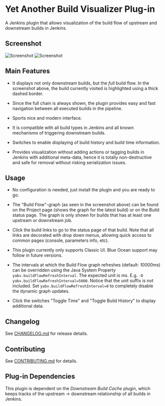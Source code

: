 # Yet Another Build Visualizer Plug-in
A Jenkins plugin that allows visualization of the build flow of upstream and
downstream builds in Jenkins.

## Screenshot

![Screenshot](https://raw.githubusercontent.com/jenkinsci/yet-another-build-visualizer-plugin/master/static/yabv.png)
![Screenshot](https://raw.githubusercontent.com/jenkinsci/yet-another-build-visualizer-plugin/master/static/yabv_toggles.png)

## Main Features

* It displays not only downstream builds, but the *full* build flow. In the
  screenshot above, the build currently visited is highlighted using a thick
  dashed border.

* Since the full chain is always shown, the plugin provides easy and fast
  navigation between all executed builds in the pipeline.

* Sports nice and modern interface.

* It is compatible with all build types in Jenkins and all known mechanisms of
  triggering downstream builds.

* Switches to enable displaying of build history and build time information.

* Provides visualization without adding actions or tagging builds in Jenkins
  with additional meta-data, hence it is totally non-destructive and safe for
  removal without risking serialization issues.

## Usage

* No configuration is needed, just install the plugin and you are ready to go.

* The "Build Flow"-graph (as seen in the screenshot above) can be found on the
  Project page (shows the graph for the latest build) or on the Build status
  page. The graph is only shown for builds that has at least one upstream or
  downstream job.

* Click the build links to go to the status page of that build. Note that all
  links are decorated with drop down menus, allowing quick access to common
  pages (console, parameters info, etc).

* This plugin currently only supports Classic UI. Blue Ocean support may follow
  in future versions.

* The intervals at which the Build Flow graph refreshes (default: *10000ms*) can
  be overridden using the Java System Property `yabv.buildFlowRefreshInterval`.
  The expected unit is ms. E.g. `-D yabv.buildFlowRefreshInterval=5000`. Notice
  that the unit suffix is not included. Set `yabv.buildFlowRefreshInterval=0` to
  completely disable the dynamic graph updates.

* Click the switches "Toggle Time" and "Toggle Build History" to display
  additional data.

## Changelog
See
[CHANGELOG.md](https://github.com/jenkinsci/yet-another-build-visualizer-plugin/blob/master/CHANGELOG.md)
for release details.

## Contributing
See
[CONTRIBUTING.md](https://github.com/jenkinsci/yet-another-build-visualizer-plugin/blob/master/CONTRIBUTING.md)
for details.

## Plug-in Dependencies
This plugin is dependent on the *Downstream Build Cache* plugin, which keeps
tracks of the upstream -> downstream relationship of all builds in Jenkins.

